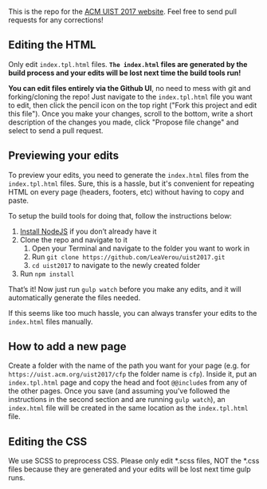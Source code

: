 This is the repo for the [ACM UIST 2017 website](https://uist.acm.org/uist2017/). Feel free to send pull requests for any corrections!

## Editing the HTML

Only edit `index.tpl.html` files. **`The index.html` files are generated by the build process and your edits will be lost next time the build tools run!**

**You can edit files entirely via the Github UI**, no need to mess with git and forking/cloning the repo! Just navigate to the `index.tpl.html` file you want to edit, then click the pencil icon on the top right ("Fork this project and edit this file"). Once you make your changes, scroll to the bottom, write a short description of the changes you made, click "Propose file change" and select to send a pull request.

## Previewing your edits

To preview your edits, you need to generate the `index.html` files from the `index.tpl.html` files. Sure, this is a hassle, but it's convenient for repeating HTML on every page (headers, footers, etc) without having to copy and paste.

To setup the build tools for doing that, follow the instructions below:

1. [Install NodeJS](https://nodejs.org/en/download/) if you don’t already have it
2. Clone the repo and navigate to it
	1. Open your Terminal and navigate to the folder you want to work in
	2. Run `git clone https://github.com/LeaVerou/uist2017.git`
	3. `cd uist2017` to navigate to the newly created folder
3. Run `npm install`

That’s it! Now just run `gulp watch` before you make any edits, and it will automatically generate the files needed.

If this seems like too much hassle, you can always transfer your edits to the `index.html` files manually.

## How to add a new page

Create a folder with the name of the path you want for your page (e.g. for `https://uist.acm.org/uist2017/cfp` the folder name is `cfp`). Inside it, put an `index.tpl.html` page and copy the head and foot `@@include`s from any of the other pages. Once you save (and assuming you've followed the instructions in the second section and are running `gulp watch`), an `index.html` file will be created in the same location as the `index.tpl.html` file.

## Editing the CSS

We use SCSS to preprocess CSS. Please only edit *.scss files, NOT the *.css files because they are generated and your edits will be lost next time gulp runs.
